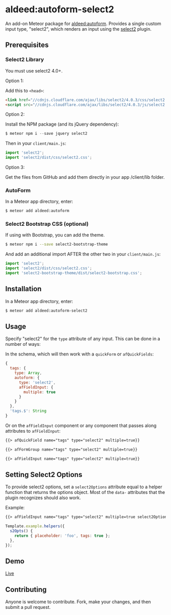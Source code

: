 aldeed:autoform-select2
=========================

An add-on Meteor package for [aldeed:autoform](https://github.com/aldeed/meteor-autoform). Provides a single custom input type, "select2", which renders an input using the [select2](https://select2.github.io/) plugin.

## Prerequisites

### Select2 Library

You must use select2 4.0+.

Option 1:

Add this to `<head>`:

```html
<link href="//cdnjs.cloudflare.com/ajax/libs/select2/4.0.3/css/select2.min.css" rel="stylesheet" />
<script src="//cdnjs.cloudflare.com/ajax/libs/select2/4.0.3/js/select2.min.js"></script>
```

Option 2:

Install the NPM package (and its jQuery dependency):

```js
$ meteor npm i --save jquery select2
```

Then in your `client/main.js`:

```js
import 'select2';
import 'select2/dist/css/select2.css';
```

Option 3:

Get the files from GitHub and add them directly in your app /client/lib folder.

### AutoForm

In a Meteor app directory, enter:

```bash
$ meteor add aldeed:autoform
```

### Select2 Bootstrap CSS (optional)

If using with Bootstrap, you can add the theme.

```bash
$ meteor npm i --save select2-bootstrap-theme
```

And add an additional import AFTER the other two in your `client/main.js`:

```js
import 'select2';
import 'select2/dist/css/select2.css';
import 'select2-bootstrap-theme/dist/select2-bootstrap.css';
```

## Installation

In a Meteor app directory, enter:

```bash
$ meteor add aldeed:autoform-select2
```

## Usage

Specify "select2" for the `type` attribute of any input. This can be done in a number of ways:

In the schema, which will then work with a `quickForm` or `afQuickFields`:

```js
{
  tags: {
    type: Array,
    autoform: {
      type: 'select2',
      afFieldInput: {
        multiple: true
      }
    }
  },
  'tags.$': String
}
```

Or on the `afFieldInput` component or any component that passes along attributes to `afFieldInput`:

```html
{{> afQuickField name="tags" type="select2" multiple=true}}

{{> afFormGroup name="tags" type="select2" multiple=true}}

{{> afFieldInput name="tags" type="select2" multiple=true}}
```

## Setting Select2 Options

To provide select2 options, set a `select2Options` attribute equal to a helper function that returns the options object. Most of the `data-` attributes that the plugin recognizes should also work.

Example:

```html
{{> afFieldInput name="tags" type="select2" multiple=true select2Options=s2Opts}}
```

```js
Template.example.helpers({
  s2Opts() {
    return { placeholder: 'foo', tags: true };
  },
});
```

## Demo

[Live](http://autoform.meteor.com/types)

## Contributing

Anyone is welcome to contribute. Fork, make your changes, and then submit a pull request.
